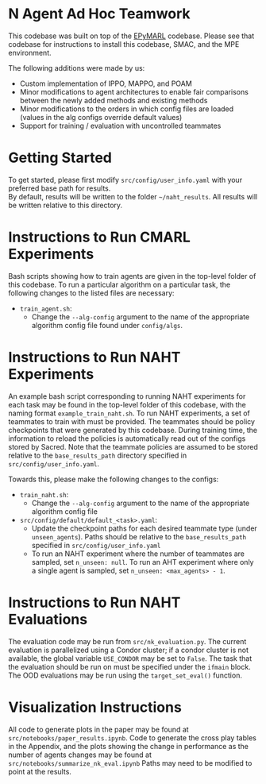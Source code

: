 # N Agent Ad Hoc Teamwork

This codebase was built on top of the [EPyMARL](https://github.com/uoe-agents/epymarl) codebase. 
Please see that codebase for instructions to install this codebase, SMAC, and the MPE environment. 

The following additions were made by us: 
- Custom implementation of IPPO, MAPPO, and POAM
- Minor modifications to agent architectures to enable fair comparisons between the newly added methods and existing methods
- Minor modifications to the orders in which config files are loaded (values in the alg configs override default values)
- Support for training / evaluation with uncontrolled teammates 

# Getting Started 
To get started, please first modify `src/config/user_info.yaml` with your preferred base path for results.  
By default, results will be written to the folder `~/naht_results`.
All results will be written relative to this directory.

# Instructions to Run CMARL Experiments
Bash scripts showing how to train agents are given in the top-level folder of this codebase.
To run a particular algorithm on a particular task, the following changes to the listed files are necessary: 
- `train_agent.sh`:
    - Change the `--alg-config` argument to the name of the appropriate algorithm config file 
found under `config/algs`. 

# Instructions to Run NAHT Experiments
An example bash script corresponding to running NAHT experiments for each task may be found in the top-level folder of this codebase, with the naming format `example_train_naht.sh`.
To run NAHT experiments, a set of teammates to train with must be provided. The teammates should be policy checkpoints that were generated by 
this codebase. During training time, the information to reload the policies is automatically read out of the configs stored by Sacred.
Note that the teammate policies are assumed to be stored relative to the `base_results_path` directory specified in `src/config/user_info.yaml`.


Towards this, please make the following changes to the configs: 
- `train_naht.sh`: 
    - Change the `--alg-config` argument to the name of the appropriate algorithm config file 
- `src/config/default/default_<task>.yaml`: 
    - Update the checkpoint paths for each desired teammate type (under `unseen_agents`). Paths should be relative to 
    the `base_results_path` specified in `src/config/user_info.yaml`
    - To run an NAHT experiment where the number of teammates are sampled, set `n_unseen: null`. To run an AHT experiment where 
    only a single agent is sampled, set `n_unseen: <max_agents> - 1`.


# Instructions to Run NAHT Evaluations
The evaluation code may be run from `src/nk_evaluation.py`.
The current evaluation is parallelized using a Condor cluster; if a condor cluster is not available, the global 
variable `USE_CONDOR` may be set to `False`.
The task that the evaluation should be run on must be specified under the `ifmain` block.
The OOD evaluations may be run using the `target_set_eval()` function.

# Visualization Instructions 
 All code to generate plots in the paper may be found at `src/notebooks/paper_results.ipynb`.
 Code to generate the cross play tables in the Appendix, and the plots showing the change in performance 
 as the number of agents changes may be found at `src/notebooks/summarize_nk_eval.ipynb`
 Paths may need to be modified to point at the results. 
